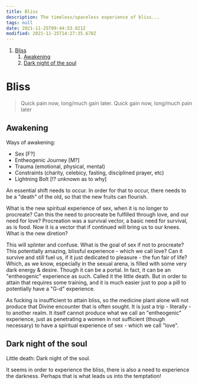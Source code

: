 ```yaml
---
title: Bliss
description: The timeless/spaceless experience of bliss...
tags: null
date: 2021-11-25T09:44:53.821Z
modified: 2021-11-25T14:27:35.678Z
---
```


1. [Bliss](#bliss)
   1. [Awakening](#awakening)
   2. [Dark night of the soul](#dark-night-of-the-soul)

# Bliss

> Quick pain now, long/much gain later.
> Quick gain now, long/much pain later

## Awakening

Ways of awakening:

- Sex [F?]
- Entheogenic Journey [M?]
- Trauma (emotional, physical, mental)
- Constraints (charity, celebicy, fasting, disciplined prayer, etc)
- Lightning Bolt [!? unknown as to why]

An essential shift needs to occur. In order for that to occur, there needs to be a "death" of the old, so that the new fruits can flourish.

What is the new spiritual experience of sex, when it is no longer to procreate? Can this the need to procreate be fulfilled through love, and our need for love?
Procreation was a survival vector, a basic need for survival, as is food. Now it is a vector that if continued will bring us to our knees. What is the new diretion?

This will splinter and confuse. What is the goal of sex if not to procreate? This potentially amazing, blissful experience - which we call love?
Can it survive and still fuel us, if it just dedicated to pleasure - the fun fair of life? Which, as we know, especially in the sexual arena, is filled with some very dark energy & desire.
Though it can be a portal. In fact, it can be an "entheogenic" experience as such. Called it the little death. But in order to attain that requires some training, and it is much easier just to pop a pill to potentially have a "G-d" experience.

As fucking is insufficient to attain bliss, so the medicine plant alone will not produce that Divine encounter that is often sought. It is just a trip - literally - to another realm. It itself cannot produce what we call an "entheogenic" experience, just as penetrating a women in not sufficient (though necessary) to have a spiritual experience of sex - which we call "love".

## Dark night of the soul

Little death: Dark night of the soul.

It seems in order to experience the bliss, there is also a need to experience the darkness. Perhaps that is what leads us into the temptation!
